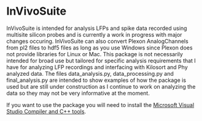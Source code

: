 # InVivoSuite
InVivoSuite is intended for analysis LFPs and spike data recorded using multisite silicon probes and is currently a work in progress with major changes occuring. InVivoSuite can also convert Plexon AnalogChannels from pl2 files to hdf5 files as long as you use Windows since Plexon does not provide libraries for Linux or Mac. This package is not necessarily intended for broad use but tailored for specific analysis requirements that I have for analyzing LFP recordings and interfacing with Kilosort and Phy analyzed data. The files data_analysis.py, data_processing.py and final_analysis.py are intended to show examples of how the package is used but are still under construction as I continue to work on analyzing the data so they may not be very informative at the moment.

If you want to use the package you will need to install the [Microsoft Visual Studio Compiler and C++ tools](https://learn.microsoft.com/en-us/cpp/windows/latest-supported-vc-redist?view=msvc-170#visual-studio-2015-2017-2019-and-2022).
